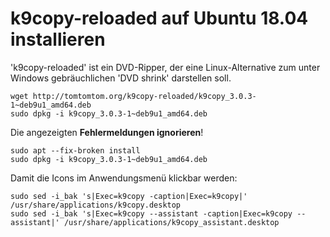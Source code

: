 # k9copy-reloaded auf Ubuntu 18.04 installieren
'k9copy-reloaded' ist ein DVD-Ripper, der eine Linux-Alternative zum unter Windows gebräuchlichen 'DVD shrink' darstellen soll.
```
wget http://tomtomtom.org/k9copy-reloaded/k9copy_3.0.3-1~deb9u1_amd64.deb
sudo dpkg -i k9copy_3.0.3-1~deb9u1_amd64.deb
```
Die angezeigten __Fehlermeldungen ignorieren__!
```
sudo apt --fix-broken install
sudo dpkg -i k9copy_3.0.3-1~deb9u1_amd64.deb
```
Damit die Icons im Anwendungsmenü klickbar werden:
```
sudo sed -i_bak 's|Exec=k9copy -caption|Exec=k9copy|' /usr/share/applications/k9copy.desktop
sudo sed -i_bak 's|Exec=k9copy --assistant -caption|Exec=k9copy --assistant|' /usr/share/applications/k9copy_assistant.desktop
```
